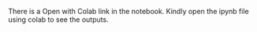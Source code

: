 There is a Open with Colab link in the notebook. Kindly open the ipynb file using colab to see the outputs.
